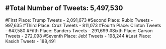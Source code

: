 #Total Number of Tweets: 5,497,530 
---
#First Place: Trump Tweets - 2,091,673
#Second Place: Rubio Tweets - 997,635
#Third Place: Cruz Tweets - 811,073
#Fourth Place: Clinton Tweets - 647,580
#Fifth Place: Sanders Tweets - 291,699
#Sixth Place: Carson Tweets - 272,098
#Seventh Place: Jeb! Tweets - 198,244
#Last Place: Kasich Tweets - 188,491
